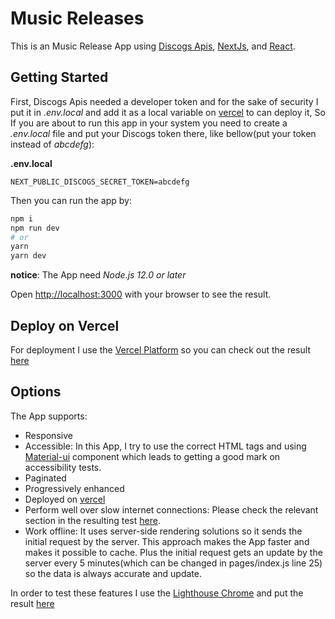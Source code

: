 # Music Releases

This is an Music Release App using [Discogs Apis](https://www.discogs.com/developers), [NextJs](https://nextjs.org/), and [React](https://reactjs.org/).

## Getting Started

First, Discogs Apis needed a developer token and for the sake of security I put it in *.env.local* and add it as a local variable on [vercel](https://vercel.com/) to can deploy it,
So If you are about to run this app in your system you need to create a *.env.local* file and put your Discogs token there, like bellow(put your token instead of *abcdefg*):

**.env.local**

```
NEXT_PUBLIC_DISCOGS_SECRET_TOKEN=abcdefg
```

Then you can run the app by:

```bash
npm i
npm run dev
# or
yarn
yarn dev
```

**notice**: The App need *Node.js 12.0 or later*

Open [http://localhost:3000](http://localhost:3000) with your browser to see the result.

## Deploy on Vercel

For deployment I use the [Vercel Platform](https://vercel.com/new?utm_medium=default-template&filter=next.js&utm_source=create-next-app&utm_campaign=create-next-app-readme) so you can check out the result [here](https://music-releases.marzzy-codes.com/)

## Options

The App supports:

- Responsive
- Accessible: In this App, I try to use the correct HTML tags and using [Material-ui](https://material-ui.com/) component which leads to getting a good mark on accessibility tests.
- Paginated
- Progressively enhanced
- Deployed on [vercel](https://vercel.com/)
- Perform well over slow internet connections: Please check the relevant section in the resulting test [here](https://music-releases.marzzy-codes.com/LighthouseReport.html).
- Work offline: It uses server-side rendering solutions so it sends the initial request by the server. This approach makes the App faster and makes it possible to cache. Plus the initial request gets an update by the server every 5 minutes(which can be changed in pages/index.js line 25) so the data is always accurate and update.

In order to test these features I use the [Lighthouse Chrome](https://developers.google.com/web/tools/lighthouse) and put the result [here](https://music-releases.marzzy-codes.com/LighthouseReport.html)
